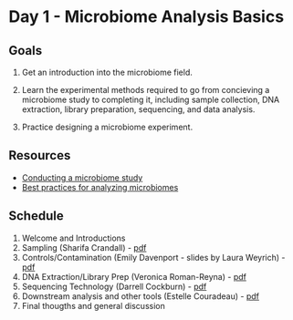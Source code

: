 # Day 1 - Microbiome Analysis Basics

## Goals
1. Get an introduction into the microbiome field.

2. Learn the experimental methods required to go from concieving a microbiome study to completing it, including sample collection, DNA extraction, library preparation, sequencing, and data analysis. 

2. Practice designing a microbiome experiment. 

## Resources
- [Conducting a microbiome study](https://www.ncbi.nlm.nih.gov/pmc/articles/PMC5074386/)
- [Best practices for analyzing microbiomes](https://www.nature.com/articles/s41579-018-0029-9?WT.feed_name=subjects_gene-expression-analysis)

## Schedule
1. Welcome and Introductions
2. Sampling (Sharifa Crandall) - [pdf](Sampling_Day_2_Crandall_Kickstart.pdf)  
3. Controls/Contamination (Emily Davenport - slides by Laura Weyrich) - [pdf](2022_KickStartWorkshop_Contamination.pdf)
4. DNA Extraction/Library Prep (Veronica Roman-Reyna) - [pdf](2024_DNA_extraction_and_library_VRR.pdf)
6. Sequencing Technology (Darrell Cockburn) - [pdf](Sequencing_Technology_Cockburn_2024.pdf)
7. Downstream analysis and other tools (Estelle Couradeau) - [pdf](kickstart_microbiome_couradeau_2024.pdf)
8. Final thougths and general discussion
